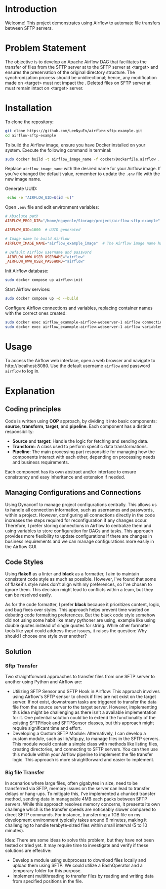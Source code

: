 # Introduction

Welcome! This project demonstrates using Airflow to automate file transfers between SFTP servers.

# Problem Statement
The objective is to develop an Apache Airflow DAG that facilitates the transfer of files
from the SFTP server at <source> to the SFTP server at \<target\> and ensures the
preservation of the original directory structure.
The synchronization process should be unidirectional; hence, any modification made on
\<target\> must not impact the <source>.
Deleted files on SFTP server at <source> must remain intact on \<target\> server.
# Installation
To clone the repository:
```bash
git clone https://github.com/LeeNyuEn/airflow-sftp-example.git
cd airflow-sftp-example
```

To build the Airflow image, ensure you have Docker installed on your system. Execute the following command in terminal:
```bash
sudo docker build -t airflow_image_name -f docker/Dockerfile.airflow .
```
Replace `airflow_image_name` with the desired name for your Airflow image. If you've changed the default value, remember to update the `.env` file with the new image name.

Generate UUID:
```bash
 echo -e "AIRFLOW_UID=$(id -u)"
```

Open `.env` file and edit environment variables:
```toml
# Absolute path
AIRFLOW_PROJ_DIR="/home/nguyenle/Storage/project/airflow-sftp-example"  # Change to the absolutely path of the project

AIRFLOW_UID=1000  # UUID generated

# Image name to build Airflow
AIRFLOW_IMAGE_NAME="airflow_example_image"  # The Airflow image name has been built above

# Default Airflow username and password
_AIRFLOW_WWW_USER_USERNAME="airflow"
_AIRFLOW_WWW_USER_PASSWORD="airflow"
```

Init Airflow database:
```bash
sudo docker compose up airflow-init
```

Start Airflow services:
```bash
sudo docker compose up -d --build
```

Configure Airflow connections and variables, replacing container names with the correct ones created:
```bash
sudo docker exec airflow_exammple-airflow-webserver-1 airflow connections import config/connections.json
sudo docker exec airflow_exammple-airflow-webserver-1 airflow variables import config/variables.json
```

# Usage
To access the Airflow web interface, open a web browser and navigate to http://localhost:8080. Use the default username `airflow` and password `airflow` to log in.

# Explanation

## Coding principles
Code is written using **OOP** approach, by dividing it into basic components: **source**, **transform**, **target**, and **pipeline**. Each component has a distinct responsibility:

- **Source** and **target**: Handle the logic for fetching and sending data.
- **Transform**: A class used to perform specific data transformations.
- **Pipeline**: The main processing part responsible for managing how the components interact with each other, depending on processing needs and business requirements.

Each component has its own abstract and/or interface to ensure consistency and easy inheritance and extension if needed.

## Managing Configurations and Connections
Using Dynaconf to manage project configurations centrally. This allows us to handle all connection information, such as usernames and passwords, within a project. However, configuring all connections directly in the code increases the steps required for reconfiguration if any changes occur.
Therefore, I prefer storing connections in Airflow to centralize them and using variables to store configuration for DAGs and tasks. This approach provides more flexibility to update configurations if there are changes in business requirements and we can manage configurations more easily in the Airflow GUI.

## Code Styles
Using **flake8** as a linter and **black** as a formatter, I aim to maintain consistent code style as much as possible. However, I've found that some of flake8's style rules don't align with my preferences, so I've chosen to ignore them. This decision might lead to conflicts within a team, but they can be resolved easily.

As for the code formatter, I prefer **black** because it prioritizes content, logic, and bug fixes over styles. This approach helps prevent time wasted on debating code formatting preferences. But the black code style somehow did not using some habit like many pythoner are using, example like using double quotes instead of single quotes for string. While other formatter tools like yapf could address these issues, it raises the question: Why should I choose one style over another?

## Solution

### Sftp Transfer

Two straightforward approaches to transfer files from one SFTP server to another using Python and Airflow are:

- Utilizing SFTP Sensor and SFTP Hook in Airflow: This approach involves using Airflow's SFTP sensor to check if files are not exist on the target server. If not exist, downstream tasks are triggered to transfer the data file from the source server to the target server. However, implementing this idea might be challenging as there isn't a available implementation for it. One potential solution could be to extend the functionality of the existing SFTPHook and SFTPSensor classes, but this approach might require significant time and effort.
- Developing a Custom SFTP Module: Alternatively, I can develop a custom module, such as lib/sftp.py, to manage files in the SFTP servers. This module would contain a simple class with methods like listing files, creating directories, and connecting to SFTP servers. You can then use this module within your Airflow pipeline to implement the file transfer logic. This approach is more straightforward and easier to implement.

### Big file Transfer
In scenarios where large files, often gigabytes in size, need to be transferred via SFTP, memory issues on the server can lead to transfer delays or hang-ups. To mitigate this, I've implemented a chunked transfer method, sending data in manageable 4MB each packs between SFTP servers. While this approach resolves memory concerns, it presents its own challenge which is the transfer speeds are noticeably slower compared to direct SFTP commands. For instance, transferring a 1GB file on my development environment typically takes around 6 minutes, making it challenging to handle terabyte-sized files within small interval (5 to 10 minutes).

Idea: There are some ideas to solve this problem, but they have not been tested or tried yet. It may require time to investigate and verify if these solutions are effective:

- Develop a module using subprocess to download files locally and upload them using SFTP. We could utilize a BashOperator and a temporary folder for this purpose.
- Implement multithreading to transfer files by reading and writing data from specified positions in the file.
